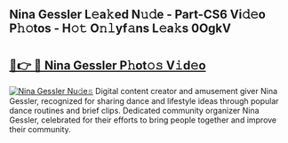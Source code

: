## Nina Gessler L𝚎a𝚔ed N𝚞𝚍e - Part-CS6 Vi𝚍𝚎o P𝚑𝚘tos - H𝚘𝚝 O𝚗𝚕yf𝚊ns L𝚎a𝚔s 0OgkV

# <h2><a href="http://kf6vrwd.oniu.top/?m=Nina+Gessler">🔗👉 🔴 Nina Gessler P𝚑ot𝚘𝚜 V𝚒d𝚎o</a></h2>

[![Nina Gessler Nu𝚍e𝚜](https://i.imgur.com/0qMVB7G.gif)](http://kf6vrwd.oniu.top/?m=Nina+Gessler)
Digital content creator and amusement giver Nina Gessler, recognized for sharing dance and lifestyle ideas through popular dance routines and brief clips. Dedicated community organizer Nina Gessler, celebrated for their efforts to bring people together and improve their community.  
